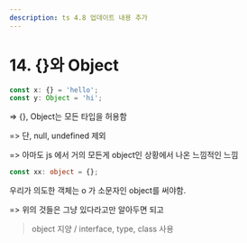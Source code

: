 ```yaml
---
description: ts 4.8 업데이트 내용 추가
---
```


# 14. {}와 Object

```typescript
const x: {} = 'hello';
const y: Object = 'hi';
```

\=> {}, Object는 모든 타입을 허용함&#x20;

\=> 단, null, undefined 제외

\=> 아마도 js 에서 거의 모든게 object인 상황에서 나온 느낌적인 느낌



```typescript
const xx: object = {};
```

우리가 의도한 객체는 o 가 소문자인 object를 써야함.

\=> 위의 것들은 그냥 있다라고만 알아두면 되고

> object 지양 / interface, type, class 사용
